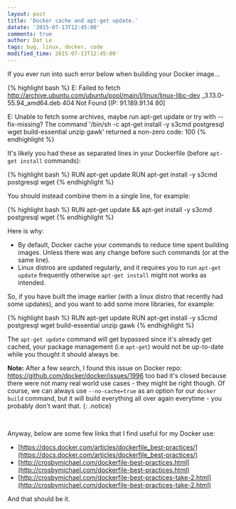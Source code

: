 ```yaml
---
layout: post
title: 'Docker cache and apt-get update.'
datate: '2015-07-13T12:45:00'
comments: true
author: Dat Le
tags: bug, linux, docker, code
modified_time: 2015-07-13T12:45:00'
---
```


If you ever run into such error below when building your Docker image...

{% highlight bash %}
E: Failed to fetch http://archive.ubuntu.com/ubuntu/pool/main/l/linux/linux-libc-dev
_3.13.0-55.94_amd64.deb  404  Not Found [IP: 91.189.91.14 80]

E: Unable to fetch some archives, maybe run apt-get update or try with --fix-missing?
The command '/bin/sh -c apt-get install -y s3cmd postgresql wget build-essential unzip gawk'
returned a non-zero code: 100
{% endhighlight %}

It's likely you had these as separated lines in your Dockerfile (before `apt-get install` commands):

{% highlight bash %}
RUN apt-get update
RUN apt-get install -y s3cmd postgresql wget
{% endhighlight %}

You should instead combine them in a single line, for example:

{% highlight bash %}
RUN apt-get update && apt-get install -y s3cmd postgresql wget
{% endhighlight %}

Here is why:

- By default, Docker cache your commands to reduce time spent building images. Unless there was any change before such commands (or at the same line).
- Linux distros are updated regularly, and it requires you to run `apt-get update` frequently otherwise `apt-get install` might not works as intended.

So, if you have built the image earlier (with a linux distro that recently had some updates), and you want to add some more libraries, for example:

{% highlight bash %}
RUN apt-get update
RUN apt-get install -y s3cmd postgresql wget build-essential unzip gawk
{% endhighlight %}

The `apt-get update` command will get bypassed since it's already get cached, your package management (i.e `apt-get`) would not be up-to-date while you thought it should always be.

**Note:** 
After a few search, I found this issue on Docker repo: https://github.com/docker/docker/issues/1996 too bad it's closed because there were not many real world use cases - they might be right though. Of course, we can always use `--no-cache=true` as an option for our `docker build` command, but it will build everything all over again everytime - you probably don't want that.
{: .notice}

<br>

Anyway, below are some few links that I find useful for my Docker use:

- [https://docs.docker.com/articles/dockerfile_best-practices/](https://docs.docker.com/articles/dockerfile_best-practices/)
- [http://crosbymichael.com/dockerfile-best-practices.html](http://crosbymichael.com/dockerfile-best-practices.html)
- [http://crosbymichael.com/dockerfile-best-practices-take-2.html](http://crosbymichael.com/dockerfile-best-practices-take-2.html)

And that should be it.